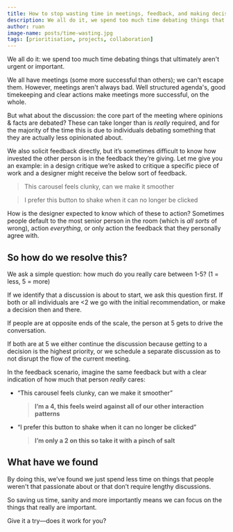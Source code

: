 ```yaml
---
title: How to stop wasting time in meetings, feedback, and making decisions.
description: We all do it, we spend too much time debating things that ultimately are not urgent or important. How do we stop?
author: ruan
image-name: posts/time-wasting.jpg
tags: [prioritisation, projects, collaboration]
---
```


We all do it: we spend too much time debating things that ultimately aren't urgent or important.

We all have meetings (some more successful than others); we can't escape them. However, meetings aren't always bad. Well structured agenda's, good timekeeping and clear actions make meetings more successful, on the whole.

But what about the discussion: the core part of the meeting where opinions & facts are debated? These can take longer than is _really_ required, and for the majority of the time this is due to individuals debating something that they are actually less opinionated about.

We also solicit feedback directly, but it’s sometimes difficult to know how invested the other person is in the feedback they’re giving. Let me give you an example: in a design critique we’re asked to critique a specific piece of work and a designer might receive the below sort of feedback.

> This carousel feels clunky, can we make it smoother

> I prefer this button to shake when it can no longer be clicked

How is the designer expected to know which of these to action? Sometimes people default to the most senior person in the room (which is _all sorts_ of wrong), action _everything_, or only action the feedback that they personally agree with.

## So how do we resolve this?

We ask a simple question: how much do you really care between 1-5? (1 = less, 5 = more)

If we identify that a discussion is about to start, we ask this question first. If both or all individuals are <2 we go with the initial recommendation, or make a decision then and there.

If people are at opposite ends of the scale, the person at 5 gets to drive the conversation.

If both are at 5 we either continue the discussion because getting to a decision is the highest priority, or we schedule a separate discussion as to not disrupt the flow of the current meeting.

In the feedback scenario, imagine the same feedback but with a clear indication of how much that person _really_ cares:

- “This carousel feels clunky, can we make it smoother”

  > **I’m a 4, this feels weird against all of our other interaction patterns**

- “I prefer this button to shake when it can no longer be clicked”
  > **I’m only a 2 on this so take it with a pinch of salt**

## What have we found

By doing this, we’ve found we just spend less time on things that people weren't that passionate about or that don’t require lengthy discussions.

So saving us time, sanity and more importantly means we can focus on the things that really are important.

Give it a try—does it work for you?
